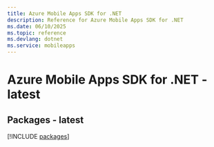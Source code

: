 ```yaml
---
title: Azure Mobile Apps SDK for .NET
description: Reference for Azure Mobile Apps SDK for .NET
ms.date: 06/10/2025
ms.topic: reference
ms.devlang: dotnet
ms.service: mobileapps
---
```

# Azure Mobile Apps SDK for .NET - latest
## Packages - latest
[!INCLUDE [packages](mobile-apps-index.md)]